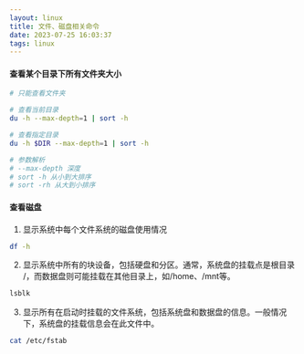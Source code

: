 ```yaml
---
layout: linux
title: 文件、磁盘相关命令
date: 2023-07-25 16:03:37
tags: linux
---
```


#### 查看某个目录下所有文件夹大小

```sh
# 只能查看文件夹

# 查看当前目录
du -h --max-depth=1 | sort -h

# 查看指定目录
du -h $DIR --max-depth=1 | sort -h

# 参数解析
# --max-depth 深度
# sort -h 从小到大排序
# sort -rh 从大到小排序
```


#### 查看磁盘

1. 显示系统中每个文件系统的磁盘使用情况

```sh
df -h
```

2. 显示系统中所有的块设备，包括硬盘和分区。通常，系统盘的挂载点是根目录 /，而数据盘则可能挂载在其他目录上，如/home、/mnt等。

```sh
lsblk
```

3. 显示所有在启动时挂载的文件系统，包括系统盘和数据盘的信息。一般情况下，系统盘的挂载信息会在此文件中。
```sh
cat /etc/fstab
```